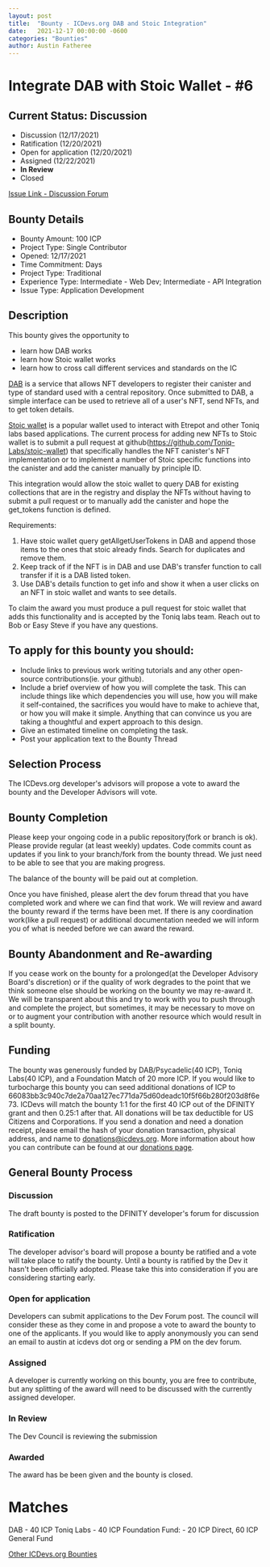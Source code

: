 ```yaml
---
layout: post
title:  "Bounty - ICDevs.org DAB and Stoic Integration"
date:   2021-12-17 00:00:00 -0600
categories: "Bounties"
author: Austin Fatheree
---
```


# Integrate DAB with Stoic Wallet - #6

## Current Status: Discussion

* Discussion (12/17/2021)
* Ratification (12/20/2021)
* Open for application (12/20/2021)
* Assigned (12/22/2021)
* **In Review** 
* Closed 

[Issue Link - Discussion Forum](https://forum.dfinity.org/t/icdevs-org-bounty-integrate-dab-with-stoic-wallet-6-100-icp/9824)

## Bounty Details

* Bounty Amount: 100 ICP
* Project Type: Single Contributor
* Opened: 12/17/2021
* Time Commitment: Days
* Project Type: Traditional
* Experience Type: Intermediate - Web Dev; Intermediate - API Integration
* Issue Type: Application Development

## Description

This bounty gives the opportunity to

* learn how DAB works
* learn how Stoic wallet works
* learn how to cross call different services and standards on the IC


[DAB](https://docs.dab.ooo/nft-list/getting-started) is a service that allows NFT developers to register their canister and type of standard used with a central repository. Once submitted to DAB, a simple interface can be used to retrieve all of a user's NFT, send NFTs, and to get token details.

[Stoic wallet](https://stoicwallet.com) is a popular wallet used to interact with Etrepot and other Toniq labs based applications. The current process for adding new NFTs to Stoic wallet is to submit a pull request at github(https://github.com/Toniq-Labs/stoic-wallet) that specifically handles the NFT canister's NFT implementation or to implement a number of Stoic specific functions into the canister and add the canister manually by principle ID.

This integration would allow the stoic wallet to query DAB for existing collections that are in the registry and display the NFTs without having to submit a pull request or to manually add the canister and hope the get_tokens function is defined.

Requirements:

1.  Have stoic wallet query getAllgetUserTokens in DAB and append those items to the ones that stoic already finds.  Search for duplicates and remove them.
2.  Keep track of if the NFT is in DAB and use DAB's transfer function to call transfer if it is a DAB listed token.
3.  Use DAB's details function to get info and show it when a user clicks on an NFT in stoic wallet and wants to see details.

To claim the award you must produce a pull request for stoic wallet that adds this functionality and is accepted by the Toniq labs team.  Reach out to Bob or Easy Steve if you have any questions.

## To apply for this bounty you should:

* Include links to previous work writing tutorials and any other open-source contributions(ie. your github).
* Include a brief overview of how you will complete the task. This can include things like which dependencies you will use, how you will make it self-contained, the sacrifices you would have to make to achieve that, or how you will make it simple. Anything that can convince us you are taking a thoughtful and expert approach to this design.
* Give an estimated timeline on completing the task.
* Post your application text to the Bounty Thread

## Selection Process

The ICDevs.org developer's advisors will propose a vote to award the bounty and the Developer Advisors will vote.

## Bounty Completion

Please keep your ongoing code in a public repository(fork or branch is ok). Please provide regular (at least weekly) updates.  Code commits count as updates if you link to your branch/fork from the bounty thread.  We just need to be able to see that you are making progress.

The balance of the bounty will be paid out at completion.

Once you have finished, please alert the dev forum thread that you have completed work and where we can find that work.  We will review and award the bounty reward if the terms have been met.  If there is any coordination work(like a pull request) or additional documentation needed we will inform you of what is needed before we can award the reward.

## Bounty Abandonment and Re-awarding

If you cease work on the bounty for a prolonged(at the Developer Advisory Board's discretion) or if the quality of work degrades to the point that we think someone else should be working on the bounty we may re-award it.  We will be transparent about this and try to work with you to push through and complete the project, but sometimes, it may be necessary to move on or to augment your contribution with another resource which would result in a split bounty.

## Funding

The bounty was generously funded by DAB/Psycadelic(40 ICP), Toniq Labs(40 ICP), and a Foundation Match of 20 more ICP. If you would like to turbocharge this bounty you can seed additional donations of ICP to 66083bb3c940c7de2a70aa127ec771da75d60deadc10f5f66b280f203d8f6e73.  ICDevs will match the bounty 1:1 for the first 40 ICP out of the DFINITY grant and then 0.25:1 after that.  All donations will be tax deductible for US Citizens and Corporations.  If you send a donation and need a donation receipt, please email the hash of your donation transaction, physical address, and name to donations@icdevs.org.  More information about how you can contribute can be found at our [donations page](https://icdevs.org/donations.html).


## General Bounty Process

### Discussion

The draft bounty is posted to the DFINITY developer's forum for discussion

### Ratification

The developer advisor's board will propose a bounty be ratified and a vote will take place to ratify the bounty.  Until a bounty is ratified by the Dev it hasn't been officially adopted. Please take this into consideration if you are considering starting early.

### Open for application

Developers can submit applications to the Dev Forum post.  The council will consider these as they come in and propose a vote to award the bounty to one of the applicants.  If you would like to apply anonymously you can send an email to austin at icdevs dot org or sending a PM on the dev forum.

### Assigned

A developer is currently working on this bounty, you are free to contribute, but any splitting of the award will need to be discussed with the currently assigned developer.

### In Review

The Dev Council is reviewing the submission

### Awarded

The award has be been given and the bounty is closed.

# Matches

DAB - 40 ICP
Toniq Labs - 40 ICP
Foundation Fund: - 20 ICP Direct, 60 ICP General Fund


[Other ICDevs.org Bounties](https://icdevs.org/bounties.html)


